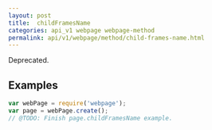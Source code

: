 ```yaml
---
layout: post
title:  childFramesName
categories: api_v1 webpage webpage-method
permalink: api/v1/webpage/method/child-frames-name.html
---
```


Deprecated.

## Examples

```javascript
var webPage = require('webpage');
var page = webPage.create();
// @TODO: Finish page.childFramesName example.
```








